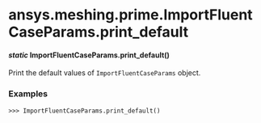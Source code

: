 <a id="ansys-meshing-prime-importfluentcaseparams-print-default"></a>

# ansys.meshing.prime.ImportFluentCaseParams.print_default

<a id="ansys.meshing.prime.ImportFluentCaseParams.print_default"></a>

#### *static* ImportFluentCaseParams.print_default()

Print the default values of `ImportFluentCaseParams` object.

### Examples

```pycon
>>> ImportFluentCaseParams.print_default()
```

<!-- !! processed by numpydoc !! -->
